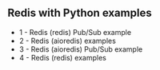 ## Redis with Python examples

- 1 - Redis (redis) Pub/Sub example
- 2 - Redis (aioredis) examples
- 3 - Redis (aioredis) Pub/Sub example
- 4 - Redis (redis) examples
